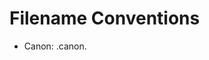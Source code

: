 # Filename Conventions
- Canon: .canon.<Title>_vM.m.md  (immutable; supersede only)
- CC components: .cc.<Component>_vM.m.md (PR edits; bump version)
- Highlighted: read/.hl.<slug>_YYYY-MM-DD.md
- Notes: work/.note.<topic>_YYYYMMDD_HHMM.md